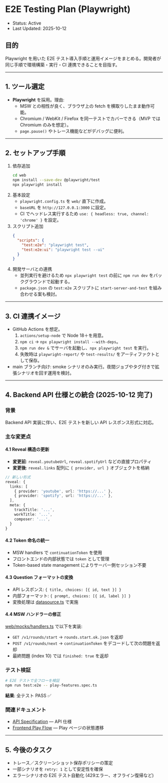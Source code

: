# E2E Testing Plan (Playwright)

- Status: Active
- Last Updated: 2025-10-12

## 目的
Playwright を用いた E2E テスト導入手順と運用イメージをまとめる。開発者が同じ手順で環境構築・実行・CI 連携できることを目指す。

---

## 1. ツール選定
- **Playwright** を採用。理由:
  - MSW との相性が良く、ブラウザ上の fetch を横取りしたまま動作可能。
  - Chromium / WebKit / Firefox を同一テストでカバーできる（MVP では Chromium のみを想定）。
  - `page.pause()` やトレース機能などがデバッグに便利。

---

## 2. セットアップ手順
1. 依存追加
   ```bash
   cd web
   npm install --save-dev @playwright/test
   npx playwright install
   ```
2. 基本設定
   - `playwright.config.ts` を `web/` 直下に作成。
   - `baseURL` を `http://127.0.0.1:3000` に設定。
   - CI でヘッドレス実行するため `use: { headless: true, channel: 'chrome' }` を設定。
3. スクリプト追加
   ```json
   {
     "scripts": {
       "test:e2e": "playwright test",
       "test:e2e:ui": "playwright test --ui"
     }
   }
   ```
4. 開発サーバとの連携
   - 並列実行を避けるため `npx playwright test` の前に `npm run dev` をバックグラウンドで起動する。
   - `package.json` の `test:e2e` スクリプトに `start-server-and-test` を組み合わせる案も検討。

---

## 3. CI 連携イメージ
- GitHub Actions を想定。
  1. `actions/setup-node` で Node 18＋を用意。
  2. `npm ci` → `npx playwright install --with-deps`。
  3. `npm run dev &` でサーバを起動し、`npx playwright test` を実行。
  4. 失敗時は `playwright-report/` や `test-results/` をアーティファクトとして保存。
- main ブランチ向け: smoke シナリオのみ実行。夜間ジョブやタグ付きで拡張シナリオを回す運用を検討。

---

## 4. Backend API 仕様との統合 (2025-10-12 完了)

### 背景
Backend API 実装に伴い、E2E テストを新しい API レスポンス形式に対応。

### 主な変更点

#### 4.1 Reveal 構造の更新
- **変更前**: `reveal.youtubeUrl`, `reveal.spotifyUrl` などの直接プロパティ
- **変更後**: `reveal.links` 配列に `{ provider, url }` オブジェクトを格納

```typescript
// 新しい形式
reveal: {
  links: [
    { provider: 'youtube', url: 'https://...' },
    { provider: 'spotify', url: 'https://...' },
  ],
  meta: {
    trackTitle: '...',
    workTitle: '...',
    composer: '...',
  }
}
```

#### 4.2 Token 命名の統一
- MSW handlers で `continuationToken` を使用
- フロントエンドの内部状態では `token` として管理
- Token-based state management によりサーバー側セッション不要

#### 4.3 Question フォーマットの変換
- API レスポンス: `{ title, choices: [{ id, text }] }`
- 内部フォーマット: `{ prompt, choices: [{ id, label }] }`
- 変換処理は [datasource.ts](../../web/src/features/quiz/datasource.ts) で実施

#### 4.4 MSW ハンドラーの修正
[web/mocks/handlers.ts](../../web/mocks/handlers.ts) で以下を実装:
- `GET /v1/rounds/start` → `rounds.start.ok.json` を返却
- `POST /v1/rounds/next` → `continuationToken` をデコードして次の問題を返却
- 最終問題 (index 10) では `finished: true` を返却

### テスト検証
```bash
# E2E テストで全フローを検証
npm run test:e2e -- play-features.spec.ts
```

**結果**: 全テスト PASS ✅

### 関連ドキュメント
- [API Specification](../api/api-spec.md) — API 仕様
- [Frontend Play Flow](../frontend/play-flow.md) — Play ページの状態遷移

---

## 5. 今後のタスク
- トレース／スクリーンショット保存ポリシーの策定
- 一部シナリオを `retry: 1` として安定性を確保
- エラーシナリオの E2E テスト自動化 (429エラー、オフライン復帰など)

